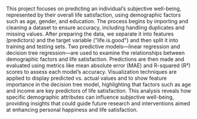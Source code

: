 This project focuses on predicting an individual’s subjective well-being,
represented by their overall life satisfaction, using demographic factors
such as age, gender, and education. The process begins by importing and
cleaning a dataset to ensure accuracy, including handling duplicates and
missing values. After preparing the data, we separate it into features (predictors)
and the target variable ("life.is.good") and then split it into training and testing sets.
Two predictive models—linear regression and decision tree regression—are used to examine the
relationships between demographic factors and life satisfaction. Predictions are then 
made and evaluated using metrics like mean absolute error (MAE) and R-squared (R²)
scores to assess each model’s accuracy. Visualization techniques are applied to
display predicted vs. actual values and to show feature importance in the
decision tree model, highlighting that factors such as age and income are
key predictors of life satisfaction. This analysis reveals how specific
demographic attributes can influence subjective well-being, providing 
insights that could guide future research and interventions aimed at enhancing
personal happiness and life satisfaction.
